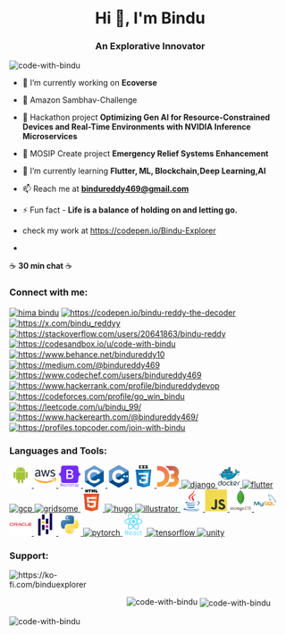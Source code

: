 <h1 align="center">Hi 👋, I'm Bindu</h1>

<h3 align="center">An Explorative Innovator</h3>

<p align="left"> <img src="https://komarev.com/ghpvc/?username=code-with-bindu&label=Profile%20views&color=0e75b6&style=flat" alt="code-with-bindu" /> </p>

- 🔭 I’m currently working on **Ecoverse**
  
- 🔭 Amazon Sambhav-Challenge 

- 🔭 Hackathon project **Optimizing Gen AI for Resource-Constrained Devices and Real-Time Environments with NVIDIA Inference Microservices**

- 🔭 MOSIP Create project **Emergency Relief Systems Enhancement**

- 🌱 I’m currently learning **Flutter, ML, Blockchain,Deep Learning,AI**

- 📫 Reach me at **bindureddy469@gmail.com**

- ⚡ Fun fact - **Life is a balance of holding on and letting go.**

- check my work at https://codepen.io/Bindu-Explorer
- 

<p align="left"><a target="_blank" href="https://calendar.app.google/p77NXnjdcH6at29P6" style="text-decoration:none">☕️ <b>30 min chat</b> ☕️</a></p>


<h3 align="left">Connect with me:</h3>

<p align="left">
  
<a href="https://linkedin.com/in/hima bindu" target="blank"><img align="center" src="https://raw.githubusercontent.com/rahuldkjain/github-profile-readme-generator/master/src/images/icons/Social/linked-in-alt.svg" alt="hima bindu" height="30" width="40" /></a>
<a href="https://codepen.io/https://codepen.io/bindu-reddy-the-decoder" target="blank"><img align="center" src="https://raw.githubusercontent.com/rahuldkjain/github-profile-readme-generator/master/src/images/icons/Social/codepen.svg" alt="https://codepen.io/bindu-reddy-the-decoder" height="30" width="40" /></a>
<a href="https://twitter.com/https://x.com/bindu_reddyy" target="blank"><img align="center" src="https://raw.githubusercontent.com/rahuldkjain/github-profile-readme-generator/master/src/images/icons/Social/twitter.svg" alt="https://x.com/bindu_reddyy" height="30" width="40" /></a>
<a href="https://stackoverflow.com/users/https://stackoverflow.com/users/20641863/bindu-reddy" target="blank"><img align="center" src="https://raw.githubusercontent.com/rahuldkjain/github-profile-readme-generator/master/src/images/icons/Social/stack-overflow.svg" alt="https://stackoverflow.com/users/20641863/bindu-reddy" height="30" width="40" /></a>
<a href="https://codesandbox.com/https://codesandbox.io/u/code-with-bindu" target="blank"><img align="center" src="https://raw.githubusercontent.com/rahuldkjain/github-profile-readme-generator/master/src/images/icons/Social/codesandbox.svg" alt="https://codesandbox.io/u/code-with-bindu" height="30" width="40" /></a>
<a href="https://www.behance.net/https://www.behance.net/bindureddy10" target="blank"><img align="center" src="https://raw.githubusercontent.com/rahuldkjain/github-profile-readme-generator/master/src/images/icons/Social/behance.svg" alt="https://www.behance.net/bindureddy10" height="30" width="40" /></a>
<a href="https://medium.com/https://medium.com/@bindureddy469" target="blank"><img align="center" src="https://raw.githubusercontent.com/rahuldkjain/github-profile-readme-generator/master/src/images/icons/Social/medium.svg" alt="https://medium.com/@bindureddy469" height="30" width="40" /></a>
<a href="https://www.codechef.com/users/https://www.codechef.com/users/bindureddy469" target="blank"><img align="center" src="https://cdn.jsdelivr.net/npm/simple-icons@3.1.0/icons/codechef.svg" alt="https://www.codechef.com/users/bindureddy469" height="30" width="40" /></a>
<a href="https://www.hackerrank.com/https://www.hackerrank.com/profile/bindureddydevop" target="blank"><img align="center" src="https://raw.githubusercontent.com/rahuldkjain/github-profile-readme-generator/master/src/images/icons/Social/hackerrank.svg" alt="https://www.hackerrank.com/profile/bindureddydevop" height="30" width="40" /></a>
<a href="https://codeforces.com/profile/https://codeforces.com/profile/go_win_bindu" target="blank"><img align="center" src="https://raw.githubusercontent.com/rahuldkjain/github-profile-readme-generator/master/src/images/icons/Social/codeforces.svg" alt="https://codeforces.com/profile/go_win_bindu" height="30" width="40" /></a>
<a href="https://www.leetcode.com/https://leetcode.com/u/bindu_99/" target="blank"><img align="center" src="https://raw.githubusercontent.com/rahuldkjain/github-profile-readme-generator/master/src/images/icons/Social/leet-code.svg" alt="https://leetcode.com/u/bindu_99/" height="30" width="40" /></a>
<a href="https://www.hackerearth.com/https://www.hackerearth.com/@bindureddy469/" target="blank"><img align="center" src="https://raw.githubusercontent.com/rahuldkjain/github-profile-readme-generator/master/src/images/icons/Social/hackerearth.svg" alt="https://www.hackerearth.com/@bindureddy469/" height="30" width="40" /></a>
<a href="https://www.topcoder.com/members/https://profiles.topcoder.com/join-with-bindu" target="blank"><img align="center" src="https://raw.githubusercontent.com/rahuldkjain/github-profile-readme-generator/master/src/images/icons/Social/topcoder.svg" alt="https://profiles.topcoder.com/join-with-bindu" height="30" width="40" /></a>
</p>


<h3 align="left">Languages and Tools:</h3>


<p align="left"> <a href="https://developer.android.com" target="_blank" rel="noreferrer"> <img src="https://raw.githubusercontent.com/devicons/devicon/master/icons/android/android-original-wordmark.svg" alt="android" width="40" height="40"/> </a> <a href="https://aws.amazon.com" target="_blank" rel="noreferrer"> <img src="https://raw.githubusercontent.com/devicons/devicon/master/icons/amazonwebservices/amazonwebservices-original-wordmark.svg" alt="aws" width="40" height="40"/> </a> <a href="https://getbootstrap.com" target="_blank" rel="noreferrer"> <img src="https://raw.githubusercontent.com/devicons/devicon/master/icons/bootstrap/bootstrap-plain-wordmark.svg" alt="bootstrap" width="40" height="40"/> </a> <a href="https://www.cprogramming.com/" target="_blank" rel="noreferrer"> <img src="https://raw.githubusercontent.com/devicons/devicon/master/icons/c/c-original.svg" alt="c" width="40" height="40"/> </a> <a href="https://www.w3schools.com/cpp/" target="_blank" rel="noreferrer"> <img src="https://raw.githubusercontent.com/devicons/devicon/master/icons/cplusplus/cplusplus-original.svg" alt="cplusplus" width="40" height="40"/> </a> <a href="https://www.w3schools.com/css/" target="_blank" rel="noreferrer"> <img src="https://raw.githubusercontent.com/devicons/devicon/master/icons/css3/css3-original-wordmark.svg" alt="css3" width="40" height="40"/> </a> <a href="https://d3js.org/" target="_blank" rel="noreferrer"> <img src="https://raw.githubusercontent.com/devicons/devicon/master/icons/d3js/d3js-original.svg" alt="d3js" width="40" height="40"/> </a> <a href="https://www.djangoproject.com/" target="_blank" rel="noreferrer"> <img src="https://cdn.worldvectorlogo.com/logos/django.svg" alt="django" width="40" height="40"/> </a> <a href="https://www.docker.com/" target="_blank" rel="noreferrer"> <img src="https://raw.githubusercontent.com/devicons/devicon/master/icons/docker/docker-original-wordmark.svg" alt="docker" width="40" height="40"/> </a> <a href="https://flutter.dev" target="_blank" rel="noreferrer"> <img src="https://www.vectorlogo.zone/logos/flutterio/flutterio-icon.svg" alt="flutter" width="40" height="40"/> </a> <a href="https://cloud.google.com" target="_blank" rel="noreferrer"> <img src="https://www.vectorlogo.zone/logos/google_cloud/google_cloud-icon.svg" alt="gcp" width="40" height="40"/> </a> <a href="https://gridsome.org/" target="_blank" rel="noreferrer"> <img src="https://www.vectorlogo.zone/logos/gridsome/gridsome-icon.svg" alt="gridsome" width="40" height="40"/> </a> <a href="https://www.w3.org/html/" target="_blank" rel="noreferrer"> <img src="https://raw.githubusercontent.com/devicons/devicon/master/icons/html5/html5-original-wordmark.svg" alt="html5" width="40" height="40"/> </a> <a href="https://gohugo.io/" target="_blank" rel="noreferrer"> <img src="https://api.iconify.design/logos-hugo.svg" alt="hugo" width="40" height="40"/> </a> <a href="https://www.adobe.com/in/products/illustrator.html" target="_blank" rel="noreferrer"> <img src="https://www.vectorlogo.zone/logos/adobe_illustrator/adobe_illustrator-icon.svg" alt="illustrator" width="40" height="40"/> </a> <a href="https://www.java.com" target="_blank" rel="noreferrer"> <img src="https://raw.githubusercontent.com/devicons/devicon/master/icons/java/java-original.svg" alt="java" width="40" height="40"/> </a> <a href="https://developer.mozilla.org/en-US/docs/Web/JavaScript" target="_blank" rel="noreferrer"> <img src="https://raw.githubusercontent.com/devicons/devicon/master/icons/javascript/javascript-original.svg" alt="javascript" width="40" height="40"/> </a> <a href="https://www.mongodb.com/" target="_blank" rel="noreferrer"> <img src="https://raw.githubusercontent.com/devicons/devicon/master/icons/mongodb/mongodb-original-wordmark.svg" alt="mongodb" width="40" height="40"/> </a> <a href="https://www.mysql.com/" target="_blank" rel="noreferrer"> <img src="https://raw.githubusercontent.com/devicons/devicon/master/icons/mysql/mysql-original-wordmark.svg" alt="mysql" width="40" height="40"/> </a> <a href="https://www.oracle.com/" target="_blank" rel="noreferrer"> <img src="https://raw.githubusercontent.com/devicons/devicon/master/icons/oracle/oracle-original.svg" alt="oracle" width="40" height="40"/> </a> <a href="https://pandas.pydata.org/" target="_blank" rel="noreferrer"> <img src="https://raw.githubusercontent.com/devicons/devicon/2ae2a900d2f041da66e950e4d48052658d850630/icons/pandas/pandas-original.svg" alt="pandas" width="40" height="40"/> </a> <a href="https://www.python.org" target="_blank" rel="noreferrer"> <img src="https://raw.githubusercontent.com/devicons/devicon/master/icons/python/python-original.svg" alt="python" width="40" height="40"/> </a> <a href="https://pytorch.org/" target="_blank" rel="noreferrer"> <img src="https://www.vectorlogo.zone/logos/pytorch/pytorch-icon.svg" alt="pytorch" width="40" height="40"/> </a> <a href="https://reactjs.org/" target="_blank" rel="noreferrer"> <img src="https://raw.githubusercontent.com/devicons/devicon/master/icons/react/react-original-wordmark.svg" alt="react" width="40" height="40"/> </a> <a href="https://www.tensorflow.org" target="_blank" rel="noreferrer"> <img src="https://www.vectorlogo.zone/logos/tensorflow/tensorflow-icon.svg" alt="tensorflow" width="40" height="40"/> </a> <a href="https://unity.com/" target="_blank" rel="noreferrer"> <img src="https://www.vectorlogo.zone/logos/unity3d/unity3d-icon.svg" alt="unity" width="40" height="40"/> </a> </p>


<h3 align="left">Support:</h3>


<p><a href="https://ko-fi.com/https://ko-fi.com/binduexplorer"> <img align="left" src="https://cdn.ko-fi.com/cdn/kofi3.png?v=3" height="50" width="210" alt="https://ko-fi.com/binduexplorer" /></a></p><br><br>

<p><img align="left" src="https://github-readme-stats.vercel.app/api/top-langs?username=code-with-bindu&show_icons=true&locale=en&layout=compact" alt="code-with-bindu" /></p>

<p>&nbsp;<img align="center" src="https://github-readme-stats.vercel.app/api?username=code-with-bindu&show_icons=true&locale=en" alt="code-with-bindu" /></p>

<p><img align="center" src="https://github-readme-streak-stats.herokuapp.com/?user=code-with-bindu&" alt="code-with-bindu" /></p>
